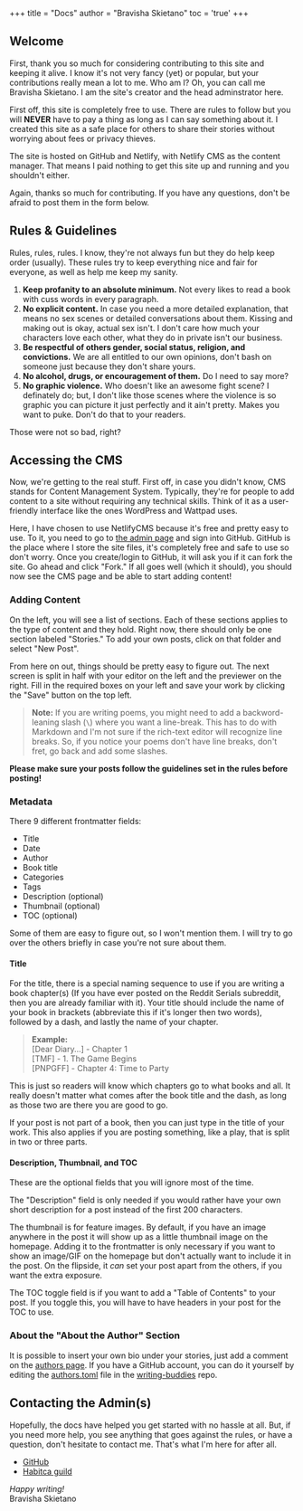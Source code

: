 +++
title = "Docs"
author = "Bravisha Skietano"
toc = 'true'
+++

## Welcome

First, thank you so much for considering contributing to this site and keeping it alive. I know it's not very fancy (yet) or popular, but your contributions really mean a lot to me. Who am I? Oh, you can call me Bravisha Skietano. I am the site's creator and the head adminstrator here.

First off, this site is completely free to use. There are rules to follow but you will **NEVER** have to pay a thing as long as I can say something about it. I created this site as a safe place for others to share their stories without worrying about fees or privacy thieves.

The site is hosted on GitHub and Netlify, with Netlify CMS as the content manager. That means I paid nothing to get this site up and running and you shouldn't either.

Again, thanks so much for contributing. If you have any questions, don't be afraid to post them in the form below.

## Rules & Guidelines

Rules, rules, rules. I know, they're not always fun but they do help keep order (usually). These rules try to keep everything nice and fair for everyone, as well as help me keep my sanity.

1. **Keep profanity to an absolute minimum.** Not every likes to read a book with cuss words in every paragraph.
2. **No explicit content.** In case you need a more detailed explanation, that means no sex scenes or detailed conversations about them. Kissing and making out is okay, actual sex isn't. I don't care how much your characters love each other, what they do in private isn't our business.
3. **Be respectful of others gender, social status, religion, and convictions.** We are all entitled to our own opinions, don't bash on someone just because they don't share yours.
4. **No alcohol, drugs, or encouragement of them.** Do I need to say more?
5. **No graphic violence.** Who doesn't like an awesome fight scene? I definately do; but, I don't like those scenes where the violence is so graphic you can picture it just perfectly and it ain't pretty. Makes you want to puke. Don't do that to your readers.

Those were not so bad, right?

## Accessing the CMS

Now, we're getting to the real stuff. First off, in case you didn't know, CMS stands for Content Management System. Typically, they're for people to add content to a site without requiring any technical skills. Think of it as a user-friendly interface like the ones WordPress and Wattpad uses.

Here, I have chosen to use NetlifyCMS because it's free and pretty easy to use. To it, you need to go to [the admin page](/admin/) and sign into GitHub. GitHub is the place where I store the site files, it's completely free and safe to use so don't worry. Once you create/login to GitHub, it will ask you if it can fork the site. Go ahead and click "Fork." If all goes well (which it should), you should now see the CMS page and be able to start adding content!

### Adding Content

On the left, you will see a list of sections. Each of these sections applies to the type of content and they hold. Right now, there should only be one section labeled "Stories." To add your own posts, click on that folder and select "New Post".

From here on out, things should be pretty easy to figure out. The next screen is split in half with your editor on the left and the previewer on the right. Fill in the required boxes on your left and save your work by clicking the "Save" button on the top left.

> **Note:** If you are writing poems, you might need to add a backword-leaning slash (`\`) where you want a line-break. This has to do with Markdown and I'm not sure if the rich-text editor will recognize line breaks. So, if you notice your poems don't have line breaks, don't fret, go back and add some slashes.

**Please make sure your posts follow the guidelines set in the rules before posting!**

### Metadata

There 9 different frontmatter fields:

* Title
* Date
* Author
* Book title
* Categories
* Tags
* Description (optional)
* Thumbnail (optional)
* TOC (optional)

Some of them are easy to figure out, so I won't mention them. I will try to go over the others briefly in case you're not sure about them.

#### Title

For the title, there is a special naming sequence to use if you are writing a book chapter(s) (If you have ever posted on the Reddit Serials subreddit, then you are already familiar with it). Your title should include the name of your book in brackets (abbreviate this if it's longer then two words), followed by a dash, and lastly the name of your chapter.

> **Example:**\
> [Dear Diary...] - Chapter 1\
> [TMF] - 1. The Game Begins\
> [PNPGFF] - Chapter 4: Time to Party

This is just so readers will know which chapters go to what books and all. It really doesn't matter what comes after the book title and the dash, as long as those two are there you are good to go.

If your post is not part of a book, then you can just type in the title of your work. This also applies if you are posting something, like a play, that is split in two or three parts.

#### Description, Thumbnail, and TOC

These are the optional fields that you will ignore most of the time.

The "Description" field is only needed if you would rather have your own short description for a post instead of the first 200 characters.

The thumbnail is for feature images. By default, if you have an image anywhere in the post it will show up as a little thumbnail image on the homepage. Adding it to the frontmatter is only necessary if you want to show an image/GIF on the homepage but don't actually want to include it in the post. On the flipside, it _can_ set your post apart from the others, if you want the extra exposure.

The TOC toggle field is if you want to add a "Table of Contents" to your post. If you toggle this, you will have to have headers in your post for the TOC to use.

### About the "About the Author" Section

It is possible to insert your own bio under your stories, just add a comment on the [authors page](/authors/). If you have a GitHub account, you can do it yourself by editing the [authors.toml](https://github.com/Aspiring-Writer/writing-buddies/edit/master/data/authors.toml) file in the [writing-buddies](https://github.com/Aspiring-Writer/writing-buddies) repo.

## Contacting the Admin(s)

Hopefully, the docs have helped you get started with no hassle at all. But, if you need more help, you see anything that goes against the rules, or have a question, don't hesitate to contact me. That's what I'm here for after all.

* [GitHub](https://github.com/Aspiring-Writer/writing-buddies)
* [Habitca guild](https://habitica.com/groups/guild/0b3b0faf-41f0-48e7-8e0f-5e2793658041)

_Happy writing!_\
Bravisha Skietano